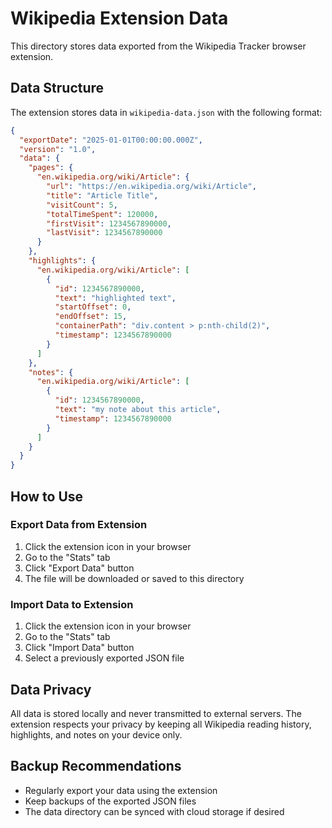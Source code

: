 # Wikipedia Extension Data

This directory stores data exported from the Wikipedia Tracker browser extension.

## Data Structure

The extension stores data in `wikipedia-data.json` with the following format:

```json
{
  "exportDate": "2025-01-01T00:00:00.000Z",
  "version": "1.0",
  "data": {
    "pages": {
      "en.wikipedia.org/wiki/Article": {
        "url": "https://en.wikipedia.org/wiki/Article",
        "title": "Article Title",
        "visitCount": 5,
        "totalTimeSpent": 120000,
        "firstVisit": 1234567890000,
        "lastVisit": 1234567890000
      }
    },
    "highlights": {
      "en.wikipedia.org/wiki/Article": [
        {
          "id": 1234567890000,
          "text": "highlighted text",
          "startOffset": 0,
          "endOffset": 15,
          "containerPath": "div.content > p:nth-child(2)",
          "timestamp": 1234567890000
        }
      ]
    },
    "notes": {
      "en.wikipedia.org/wiki/Article": [
        {
          "id": 1234567890000,
          "text": "my note about this article",
          "timestamp": 1234567890000
        }
      ]
    }
  }
}
```

## How to Use

### Export Data from Extension
1. Click the extension icon in your browser
2. Go to the "Stats" tab
3. Click "Export Data" button
4. The file will be downloaded or saved to this directory

### Import Data to Extension
1. Click the extension icon in your browser
2. Go to the "Stats" tab
3. Click "Import Data" button
4. Select a previously exported JSON file

## Data Privacy

All data is stored locally and never transmitted to external servers. The extension respects your privacy by keeping all Wikipedia reading history, highlights, and notes on your device only.

## Backup Recommendations

- Regularly export your data using the extension
- Keep backups of the exported JSON files
- The data directory can be synced with cloud storage if desired
